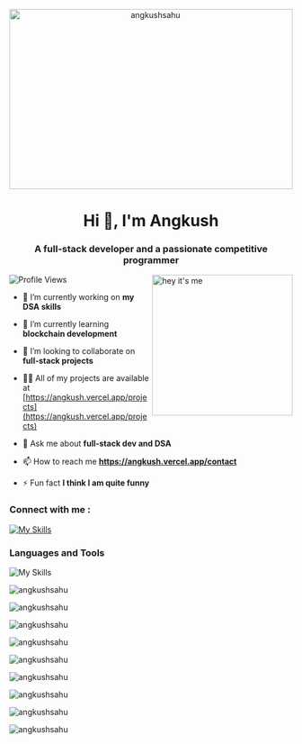 <p align="center">
<img align="center" alt="angkushsahu" width="100%"  height="320px" src="https://i.pinimg.com/originals/03/1e/96/031e9682fad5748c8515ec9089b69b27.gif" />
</p>
<h1 align="center">Hi 👋, I'm Angkush</h1>
<h3 align="center">A full-stack developer and a passionate competitive programmer</h3>
<img align="right" alt="hey it's me" width="250" src="https://res.cloudinary.com/dvhucdquc/image/upload/v1675028212/my-avatars/dfd945c6-7cea-4829-a228-a8d7a2851ea9_ameaii.png" />

![Profile Views](https://komarev.com/ghpvc/?username=angkushsahu&label=Profile%20views&color=0e75b6&style=flat)

-   🔭 I’m currently working on **my DSA skills**

-   🌱 I’m currently learning **blockchain development**

-   👯 I’m looking to collaborate on **full-stack projects**

-   👨‍💻 All of my projects are available at [https://angkush.vercel.app/projects](https://angkush.vercel.app/projects)

-   💬 Ask me about **full-stack dev and DSA**

-   📫 How to reach me **https://angkush.vercel.app/contact**

-   ⚡ Fun fact **I think I am quite funny**

### Connect with me :

[![My Skills](https://skillicons.dev/icons?i=linkedin&theme=dark)](https://linkedin.com/in/angkushsahu)

### Languages and Tools

![My Skills](https://skillicons.dev/icons?i=js,ts,c,cpp,nodejs,express,firebase,mongodb,linux,git,github,heroku,figma,react,redux,next,css,sass,tailwind,bootstrap,materialui,html,pug,&theme=dark&perline=8)

<!-- white layout -->

![angkushsahu](https://github-readme-stats.vercel.app/api/top-langs?username=angkushsahu&show_icons=true&locale=en&layout=compact)

![angkushsahu](https://github-readme-stats.vercel.app/api?username=angkushsahu&show_icons=true&locale=en)

![angkushsahu](https://github-readme-streak-stats.herokuapp.com/?user=angkushsahu)

<!-- dark layout -->

![angkushsahu](https://github-readme-stats.vercel.app/api/top-langs?username=angkushsahu&show_icons=true&locale=en&layout=compact&theme=dark)

![angkushsahu](https://github-readme-streak-stats.herokuapp.com/?user=angkushsahu&theme=dark)

![angkushsahu](https://github-readme-stats.vercel.app/api?username=angkushsahu&show_icons=true&locale=en&theme=dark)

<!-- radical layout -->

![angkushsahu](https://github-readme-stats.vercel.app/api/top-langs?username=angkushsahu&show_icons=true&locale=en&layout=compact&theme=radical)

![angkushsahu](https://github-readme-streak-stats.herokuapp.com/?user=angkushsahu&theme=radical)

![angkushsahu](https://github-readme-stats.vercel.app/api?username=angkushsahu&show_icons=true&locale=en&theme=radical)

